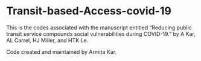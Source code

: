 # Transit-based-Access-covid-19

This is the codes associated with the manuscript entitled “Reducing public transit service compounds social vulnerabilities during COVID-19.” by A Kar, AL Carrel, HJ Miller, and HTK Le. 

Code created and maintained by Armita Kar. 
